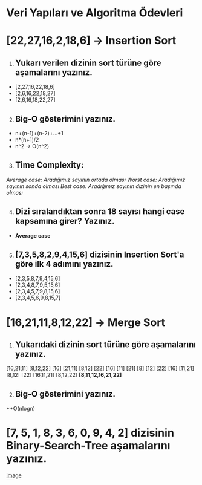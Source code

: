 # Veri Yapıları ve Algoritma Ödevleri

# [22,27,16,2,18,6] -> Insertion Sort

1. ## Yukarı verilen dizinin sort türüne göre aşamalarını yazınız.
- [2,27,16,22,18,6]
- [2,6,16,22,18,27]
- [2,6,16,18,22,27]

2. ## Big-O gösterimini yazınız.
- n+(n-1)+(n-2)+...+1
- n*(n+1)/2
- n^2 -> O(n^2)

3. ## **Time Complexity:**
*Average case: Aradığımız sayının ortada olması*
*Worst case: Aradığımız sayının sonda olması* 
*Best case: Aradığımız sayının dizinin en başında olması* 

4. ## Dizi sıralandıktan sonra 18 sayısı hangi case kapsamına girer? Yazınız. 
- **Average case**

5. ## [7,3,5,8,2,9,4,15,6] dizisinin Insertion Sort'a göre ilk 4 adımını yazınız.
- [2,3,5,8,7,9,4,15,6]
- [2,3,4,8,7,9,5,15,6]
- [2,3,4,5,7,9,8,15,6]
- [2,3,4,5,6,9,8,15,7]

# [16,21,11,8,12,22] -> Merge Sort

1. ## Yukarıdaki dizinin sort türüne göre aşamalarını yazınız.

[16,21,11]            [8,12,22]
[16] [21,11]        [8,12] [22]
[16] [11] [21]    [8] [12] [22]
[16] [11,21]        [8,12] [22]
[16,11,21]            [8,12,22]
       **[8,11,12,16,21,22]**

2. ## Big-O gösterimini yazınız.
**O(nlogn)

# [7, 5, 1, 8, 3, 6, 0, 9, 4, 2] dizisinin Binary-Search-Tree aşamalarını yazınız.

[image](C:/Users/Tolgahan/Desktop/Screenshot_1.png)